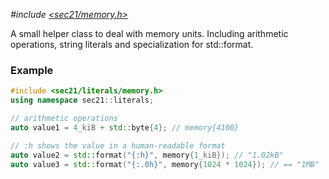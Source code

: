*#include [<sec21/memory.h&gt;](https://github.com/MichaelMiller-/sec21/blob/master/include/sec21/memory.h)*

A small helper class to deal with memory units. Including arithmetic operations, string literals and specialization for std::format.

### Example
```c++
#include <sec21/literals/memory.h>
using namespace sec21::literals;

// arithmetic operations
auto value1 = 4_kiB + std::byte{4}; // memory{4100}

// :h shows the value in a human-readable format
auto value2 = std::format("{:h}", memory{1_kiB}); // "1.02kB"
auto value3 = std::format("{:.0h}", memory{1024 * 1024}); // == "1MB"
```

